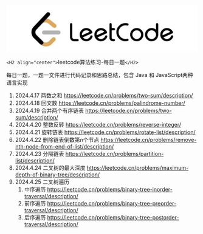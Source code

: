 <div align=center>
  <a href="https://leetcode.cn/">
    <img src="image/icon.png" width="550">
  </a>
</div>

`<H2 align="center">`leetcode算法练习-每日一题`</H2>`

每日一题，一题一文件进行代码记录和思路总结，包含 Java 和 JavaScript两种语言实现

1. 2024.4.17  两数之和  https://leetcode.cn/problems/two-sum/description/
2. 2024.4.18 回文数  https://leetcode.cn/problems/palindrome-number/
3. 2024.4.19  合并两个有序链表  https://leetcode.cn/problems/two-sum/description/
4. 2024.4.20  整数反转 https://leetcode.cn/problems/reverse-integer/
5. 2024.4.21  旋转链表  https://leetcode.cn/problems/rotate-list/description/
6. 2024.4.22  删除链表倒数第n个节点  https://leetcode.cn/problems/remove-nth-node-from-end-of-list/description/
7. 2024.4.23  分隔链表 https://leetcode.cn/problems/partition-list/description/
8. 2024.4.24 二叉树的最大深度  https://leetcode.cn/problems/maximum-depth-of-binary-tree/description/
9. 2024.4.25 二叉树遍历
   1. 中序遍历  https://leetcode.cn/problems/binary-tree-inorder-traversal/description/
   2. 前序遍历  https://leetcode.cn/problems/binary-tree-preorder-traversal/description/
   3. 后序遍历  https://leetcode.cn/problems/binary-tree-postorder-traversal/description/
